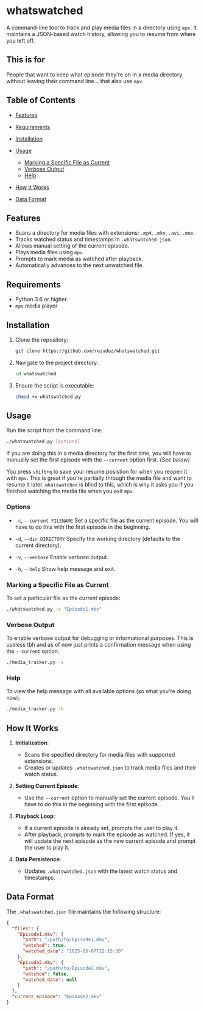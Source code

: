 # whatswatched
A command-line tool to track and play media files in a directory using `mpv`. It maintains a JSON-based watch history, allowing you to resume from where you left off.

## This is for

People that want to keep what episode they're on in a media directory without leaving their command line... that also use `mpv`.

## Table of Contents

* [Features](#features)
* [Requirements](#requirements)
* [Installation](#installation)
* [Usage](#usage)

  * [Marking a Specific File as Current](#marking-a-specific-file-as-current)
  * [Verbose Output](#verbose-output)
  * [Help](#help)
* [How It Works](#how-it-works)
* [Data Format](#data-format)

## Features

* Scans a directory for media files with extensions: `.mp4`, `.mkv`, `.avi`, `.mov`.
* Tracks watched status and timestamps in `.whatswatched.json`.
* Allows manual setting of the current episode.
* Plays media files using `mpv`.
* Prompts to mark media as watched after playback.
* Automatically advances to the next unwatched file.

## Requirements

* Python 3.6 or higher.
* `mpv` media player 

## Installation

1. Clone the repository:

   ```bash
   git clone https://github.com/rezadoz/whatswatched.git
   ```



2. Navigate to the project directory:

   ```bash
   cd whatswatched
   ```



3. Ensure the script is executable:

   ```bash
   chmod +x whatswatched.py
   ```



## Usage

Run the script from the command line:

```bash
./whatswatched.py [options]
```

If you are doing this in a media directory for the first time, you will have to manually set the first episode with the `--current` option first. *(See below)*

You press `shift+q` to save your resume posistion for when you reopen it with `mpv`. This is great if you're partially through the media file and want to resume it later. `whatswatched` is blind to this, which is why it asks you if you finished watching the media file when you exit `mpv`.

### Options

* `-c`, `--current FILENAME`
  Set a specific file as the current episode. You will have to do this with the first episode in the beginning.

* `-d`, `--dir DIRECTORY`
  Specify the working directory (defaults to the current directory).

* `-v`, `--verbose`
  Enable verbose output.

* `-h`, `--help`
  Show help message and exit.

### Marking a Specific File as Current

To set a particular file as the current episode:

```bash
./whatswatched.py -c "Episode1.mkv"
```



### Verbose Output

To enable verbose output for debugging or informational purposes. This is useless tbh and as of now just prints a confirmation message when using the `--current` option.

```bash
./media_tracker.py -v
```



### Help

To view the help message with all available options (so what you're doing now):

```bash
./media_tracker.py -h
```



## How It Works

1. **Initialization**:

   * Scans the specified directory for media files with supported extensions.
   * Creates or updates `.whatswatched.json` to track media files and their watch status.

2. **Setting Current Episode**:

   * Use the `--current` option to manually set the current episode. You'll have to do this in the beginning with the first episode.

3. **Playback Loop**:

   * If a current episode is already set, prompts the user to play it.
   * After playback, prompts to mark the episode as watched. If yes, it will update the next episode as the new current episode and prompt the user to play it.

4. **Data Persistence**:

   * Updates `.whatswatched.json` with the latest watch status and timestamps.

## Data Format

The `.whatswatched.json` file maintains the following structure:

```json
{
  "files": {
    "Episode1.mkv": {
      "path": "/path/to/Episode1.mkv",
      "watched": true,
      "watched_date": "2025-05-07T22:15:30"
    },
    "Episode2.mkv": {
      "path": "/path/to/Episode2.mkv",
      "watched": false,
      "watched_date": null
    }
  },
  "current_episode": "Episode2.mkv"
}
```
